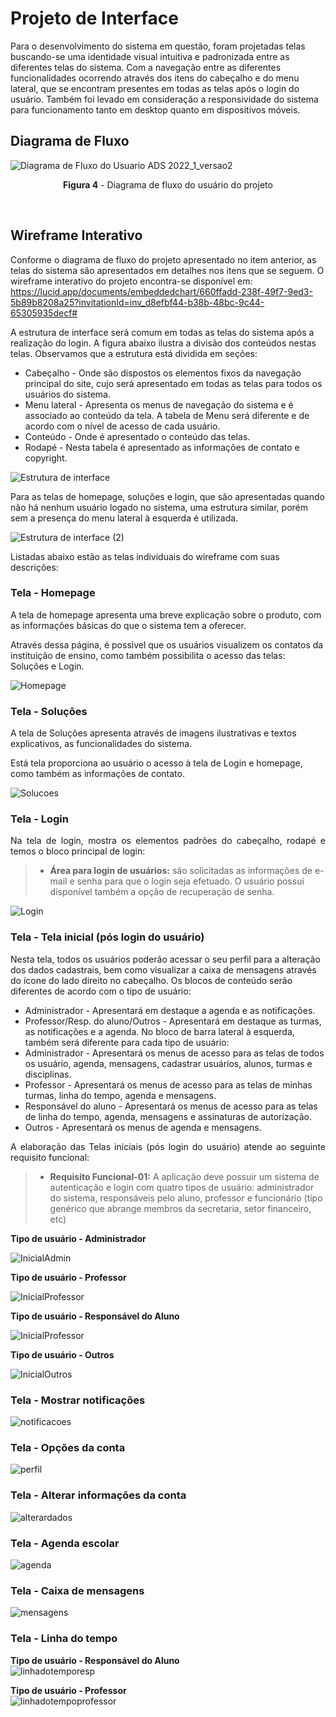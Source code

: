 
# Projeto de Interface

Para o desenvolvimento do sistema em questão, foram projetadas telas buscando-se uma identidade visual intuitiva e padronizada entre as diferentes telas do sistema. Com a navegação entre as diferentes funcionalidades ocorrendo através dos itens do cabeçalho e do menu lateral, que se encontram presentes em todas as telas após o login do usuário. Também foi levado em consideração a responsividade do sistema para funcionamento tanto em desktop quanto em dispositivos móveis.

## Diagrama de Fluxo

![Diagrama de Fluxo do Usuario ADS 2022_1_versao2](https://user-images.githubusercontent.com/74699119/161865551-187fd8c1-57fa-46f2-89b4-0887ca632947.png)
<p align="center"><b>Figura 4</b> - Diagrama de fluxo do usuário do projeto</p>
<br>

## Wireframe Interativo

Conforme o diagrama de fluxo do projeto apresentado no item anterior, as telas do sistema são apresentados em detalhes nos itens que se seguem. 
O wireframe interativo do projeto encontra-se disponível em: https://lucid.app/documents/embeddedchart/660ffadd-238f-49f7-9ed3-5b89b8208a25?invitationId=inv_d8efbf44-b38b-48bc-9c44-65305935decf# 

A estrutura de interface será comum em todas as telas do sistema após a realização do login. A figura abaixo ilustra a divisão dos conteúdos nestas telas. 
Observamos que a estrutura está dividida em seções:
* Cabeçalho - Onde são dispostos os elementos fixos da navegação principal do site, cujo será apresentado em todas as telas para todos os usuários do sistema.
* Menu lateral - Apresenta os menus de navegação do sistema e é associado ao conteúdo da tela. A tabela de Menu será diferente e de acordo com o nível de acesso de cada usuário. 
* Conteúdo - Onde é apresentado o conteúdo das telas.
* Rodapé - Nesta tabela é apresentado as informações de contato e copyright.

![Estrutura de interface](https://user-images.githubusercontent.com/89323922/162098121-d093dcc0-0448-4161-bc2f-da9640ca54fb.png)

Para as telas de homepage, soluções e login, que são apresentadas quando não há nenhum usuário logado no sistema, uma estrutura similar, porém sem a presença do menu lateral à esquerda é utilizada.

 ![Estrutura de interface (2)](https://user-images.githubusercontent.com/89323922/162333677-47a725a1-fb14-410f-aa98-f01dcf57b345.png)


 Listadas abaixo estão as telas individuais do wireframe com suas descrições:
 
 ### Tela - Homepage
 
 <p>A tela de homepage apresenta uma breve explicação sobre o produto, com as informações básicas do que o sistema tem a oferecer.</p>
 <p>Através dessa página, é possivel que os usuários visualizem os contatos da instituição de ensino, como também possibilita o acesso das telas: Soluções e Login.</p>
 
![Homepage](https://user-images.githubusercontent.com/74699119/162334329-5fb9f5c3-4905-401a-957d-6eca9e8b04bb.png)

 ### Tela - Soluções
 
 <p>A tela de Soluções apresenta através de imagens ilustrativas e textos explicativos, as funcionalidades do sistema.</p>
 <p>Está tela proporciona ao usuário o acesso à tela de Login e homepage, como também as informações de contato.</p>
 
![Solucoes](https://user-images.githubusercontent.com/74699119/162334174-b2def755-07c6-43ef-9b74-ad1275951866.png)

 ### Tela - Login
 
<p align="justify">  Na tela de login, mostra os elementos padrões do cabeçalho, rodapé e temos o bloco principal de login:
 
> - **Área para login de usuários:** são solicitadas as informações de e-mail e senha para que o login seja efetuado. O usuário possui disponível também a opção de recuperação de senha.</p>

![Login](https://user-images.githubusercontent.com/74699119/162334186-8bc32fd8-8a8e-413e-959e-324fbcd9b6e5.png)

 ### Tela - Tela inicial (pós login do usuário)
 
Nesta tela, todos os usuários poderão acessar o seu perfil para a alteração dos dados cadastrais, bem como visualizar a caixa de mensagens através do ícone do lado direito no cabeçalho. Os blocos de conteúdo serão diferentes de acordo com o tipo de usuário:
* Administrador - Apresentará em destaque a agenda e as notificações.
* Professor/Resp. do aluno/Outros - Apresentará em destaque as turmas, as notificações e a agenda.
No bloco de barra lateral à esquerda, também será diferente para cada tipo de usuário:
* Administrador - Apresentará os menus de acesso para as telas de todos os usuário, agenda, mensagens, cadastrar usuários, alunos, turmas e disciplinas.
* Professor - Apresentará os menus de acesso para as telas de minhas turmas, linha do tempo, agenda e mensagens.
* Responsável do aluno - Apresentará os menus de acesso para as telas de linha do tempo, agenda, mensagens e assinaturas de autorização.
* Outros - Apresentará os menus de agenda e mensagens.

<p align="justify"> A elaboração das Telas iniciais (pós login do usuário) atende ao seguinte requisito funcional:

> - **Requisito Funcional-01:** A aplicação deve possuir um sistema de autenticação e login com quatro tipos de usuário: administrador do sistema, responsáveis pelo aluno, professor e funcionário (tipo genérico que abrange membros da secretaria, setor financeiro, etc)</p>
 
<b>Tipo de usuário - Administrador</b><br>

 ![InicialAdmin](https://user-images.githubusercontent.com/74699119/162332939-cfbc70e6-2803-46b9-afe0-334ea8afcb76.png)

<b>Tipo de usuário - Professor</b><br>

 ![InicialProfessor](https://user-images.githubusercontent.com/74699119/162332931-935dd871-c045-4242-a640-d5c940eb541b.png)
 
<b>Tipo de usuário - Responsável do Aluno</b><br>

![InicialProfessor](https://user-images.githubusercontent.com/74699119/162334270-59eb5755-c46a-4fd5-8d24-cbc4a4b826c1.png)

<b>Tipo de usuário - Outros</b><br>

![InicialOutros](https://user-images.githubusercontent.com/74699119/162333489-bfc29083-5e9c-4f47-bbf6-9f65edf7ea93.png)
 

### Tela - Mostrar notificações 

![notificacoes](https://user-images.githubusercontent.com/74699119/162345763-f1844ad3-58aa-4192-afb1-ca4bfca99739.png)

### Tela - Opções da conta

![perfil](https://user-images.githubusercontent.com/74699119/162345487-94dad779-b01c-487f-b845-f3022f3ce7ce.png)

### Tela - Alterar informações da conta

![alterardados](https://user-images.githubusercontent.com/74699119/162345769-fe3d5b97-29cf-481a-879c-7396f0df221a.png)

### Tela - Agenda escolar
 
 ![agenda](https://user-images.githubusercontent.com/74699119/162344162-f914e94e-aa09-43d2-8717-b30a745d7454.png)

### Tela - Caixa de mensagens
 
 ![mensagens](https://user-images.githubusercontent.com/74699119/162344187-13992039-2465-4d99-b2b5-81a3ab36b7b6.png)
 
### Tela - Linha do tempo
 <b>Tipo de usuário - Responsável do Aluno</b><br>
![linhadotemporesp](https://user-images.githubusercontent.com/74699119/162346057-1a91eef8-1091-4aaa-8fe1-40e3ae9a7f68.png)

 <b>Tipo de usuário - Professor</b><br>
![linhadotempoprofessor](https://user-images.githubusercontent.com/74699119/162346062-1ad1a797-1ad1-4d31-ae0f-f805e34c0309.png)


